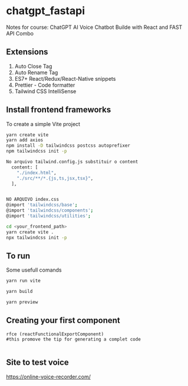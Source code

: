 # chatgpt_fastapi
Notes for course: ChatGPT AI Voice Chatbot Builde with React and FAST API Combo


## Extensions
1. Auto Close Tag
1. Auto Rename Tag
1. ES7+ React/Redux/React-Native snippets
1. Prettier - Code formatter
1. Tailwind CSS IntelliSense

## Install frontend frameworks

To create a simple Vite project
```bash
yarn create vite
yarn add axios
npm install -D tailwindcss postcss autoprefixer
npm tailwindcss init -p

No arquivo tailwind.config.js substituir o content
  content: [
    "./index.html",
    "./src/**/*.{js,ts,jsx,tsx}",
  ],


NO ARQUIVO index.css
@import 'tailwindcss/base';
@import 'tailwindcss/components';
@import 'tailwindcss/utilities';
```

```bash
cd <your_frontend_path>
yarn create vite .
npx tailwindcss init -p
```


## To run
Some usefull comands
```bash
yarn run vite

yarn build

yarn preview
```

## Creating your first component
```
rfce (reactFunctionalExportComponent)
#this promove the tip for generating a complet code


```

## Site to test voice
https://online-voice-recorder.com/